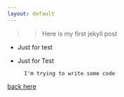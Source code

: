 ```yaml
---
layout: default
---
```

>> Here is my first jekyll post  
  
+ Just for test  
* Just for Test  
  
        I'm trying to write some code  
<a href="./index.html">back here</a>
